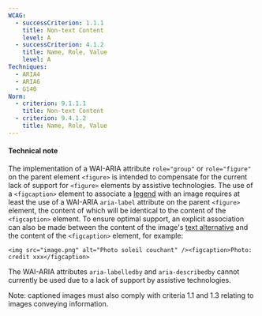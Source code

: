 ```yaml
---
WCAG:
  - successCriterion: 1.1.1
    title: Non-text Content
    level: A
  - successCriterion: 4.1.2
    title: Name, Role, Value
    level: A
Techniques:
  - ARIA4
  - ARIA6
  - G140
Norm:
  - criterion: 9.1.1.1
    title: Non-text Content
  - criterion: 9.4.1.2
    title: Name, Role, Value
---
```


#### Technical note

The implementation of a WAI-ARIA attribute `role="group"` or `role="figure"` on the parent element `<figure>` is intended to compensate for the current lack of support for `<figure>` elements by assistive technologies. The use of a `<figcaption>` element to associate a [legend](#legende-d-image) with an image requires at least the use of a WAI-ARIA `aria-label` attribute on the parent `<figure>` element, the content of which will be identical to the content of the `<figcaption>` element. To ensure optimal support, an explicit association can also be made between the content of the image's [text alternative](#alternative-text-image) and the content of the `<figcaption>` element, for example:

`<img src="image.png" alt="Photo soleil couchant" /><figcaption>Photo: credit xxx</figcaption>`

The WAI-ARIA attributes `aria-labelledby` and `aria-describedby` cannot currently be used due to a lack of support by assistive technologies.

Note: captioned images must also comply with criteria 1.1 and 1.3 relating to images conveying information.
